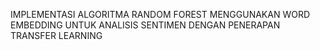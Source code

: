 IMPLEMENTASI ALGORITMA RANDOM FOREST MENGGUNAKAN WORD EMBEDDING UNTUK ANALISIS SENTIMEN DENGAN  PENERAPAN TRANSFER LEARNING
